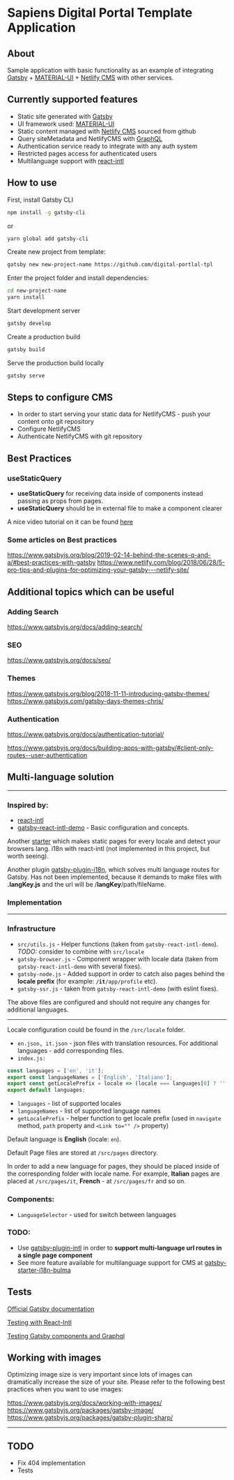 # Sapiens Digital Portal Template Application

## About

Sample application with basic functionality as an example of integrating [Gatsby](https://www.gatsbyjs.org/) + [MATERIAL-UI](https://material-ui.com/) + [Netlify CMS](https://www.netlifycms.org/) with other services.

## Currently supported features

- Static site generated with [Gatsby](https://www.gatsbyjs.org/)
- UI framework used: [MATERIAL-UI](https://material-ui.com/)
- Static content managed with [Netlify CMS](https://www.netlifycms.org/) sourced from github
- Query siteMetadata and NetlifyCMS with [GraphQL](https://graphql.org/)
- Authentication service ready to integrate with any auth system
- Restricted pages access for authenticated users
- Multilanguage support with [react-intl](https://github.com/formatjs/react-intl)

## How to use

First, install Gatsby CLI

```sh
npm install -g gatsby-cli
```

or

```sh
yarn global add gatsby-cli
```

<!-- Download the example [or clone the repo](https://github.com/mui-org/material-ui): -->

<!--
```sh
curl https://codeload.github.com/mui-org/material-ui/tar.gz/next | tar -xz --strip=2  material-ui-next/examples/gatsby-next
cd gatsby-next
``` -->

Create new project from template:

```sh
gatsby new new-project-name https://github.com/digital-portlal-tpl
```

Enter the project folder and install dependencies:

```sh
cd new-project-name
yarn install
```

Start development server

```sh
gatsby develop
```

Create a production build

```sh
gatsby build
```

Serve the production build locally

```sh
gatsby serve
```

## Steps to configure CMS

- In order to start serving your static data for NetlifyCMS - push your content onto git repository
- Configure NetlifyCMS
- Authenticate NetlifyCMS with git repository

## Best Practices

### useStaticQuery

- **useStaticQuery** for receiving data inside of components instead passing as props from pages.
- **useStaticQuery** should be in external file to make a component clearer

A nice video tutorial on it can be found [here](https://egghead.io/lessons/gatsby-load-data-using-graphql-queries-directly-in-a-gatsby-v2-component-with-staticquery)

### Some articles on Best practices

https://www.gatsbyjs.org/blog/2019-02-14-behind-the-scenes-q-and-a/#best-practices-with-gatsby
https://www.netlify.com/blog/2018/06/28/5-pro-tips-and-plugins-for-optimizing-your-gatsby---netlify-site/

## Additional topics which can be useful

### Adding Search

https://www.gatsbyjs.org/docs/adding-search/

### SEO

https://www.gatsbyjs.org/docs/seo/

### Themes

https://www.gatsbyjs.org/blog/2018-11-11-introducing-gatsby-themes/
https://www.gatsbyjs.com/gatsby-days-themes-chris/

### Authentication

https://www.gatsbyjs.org/docs/authentication-tutorial/

https://www.gatsbyjs.org/docs/building-apps-with-gatsby/#client-only-routes--user-authentication

## Multi-language solution

---

### Inspired by:

- [react-intl](https://github.com/formatjs/react-intl)
- [gatsby-react-intl-demo](https://github.com/bmihelac/gatsby-react-intl-demo) - Basic configuration and concepts.

Another [starter](https://www.gatsbyjs.org/starters/tomekskuta/gatsby-starter-intl/) which makes static pages for every locale and detect your browsers lang. i18n with react-intl (not implemented in this project, but worth seeing).

Another plugin [gatsby-plugin-i18n](https://github.com/angeloocana/gatsby-plugin-i18n), which solves multi language routes for Gatsby.
Has not been implemented, because it demands to make files with **.langKey.js** and the url will be /**langKey**/path/fileName.

### Implementation

---

### Infrastructure

- `src/utils.js` - Helper functions (taken from `gatsby-react-intl-demo`). _TODO:_ consider to combine with `src/locale`
- `gatsby-browser.js` - Component wrapper with locale data (taken from `gatsby-react-intl-demo` with several fixes). 
- `gatsby-node.js` - Added support in order to catch also pages behind the **locale prefix** (for example: **`/it`**`/app/profile` etc).
- `gatsby-ssr.js` - taken from `gatsby-react-intl-demo` (with eslint fixes). 

The above files are configured and should not require any changes for additional languages.

---

Locale configuration could be found in the `/src/locale` folder.

- `en.json, it.json` - json files with translation resources. For additional languages - add corresponding files.
- `index.js:`

```js
const languages = ['en', 'it'];
export const languageNames = ['English', 'Italiano'];
export const getLocalePrefix = locale => (locale === languages[0] ? '' : `/${locale}`);
export default languages;
```

- `languages` - list of supported locales
- `languageNames` - list of supported language names
- `getLocalePrefix` - helper function to get locale prefix (used in `navigate` method, `path` property and `<Link to="" />` property)

Default language is **English** (locale: `en`).

Default Page files are stored at `/src/pages` directory.

In order to add a new language for pages, they should be placed inside of the corresponding folder with locale name. For example, **Italian** pages are placed at `/src/pages/it`, **French** - at `/src/pages/fr` and so on.

### Components:

- `LanguageSelector` - used for switch between languages

### TODO:

- Use [gatsby-plugin-intl](https://github.com/wiziple/gatsby-plugin-intl) in order to **support multi-language url routes in a single page component**
- See more feature available for multilanguage support for CMS at [gatsby-starter-i18n-bulma](https://github.com/kalwalt/gatsby-starter-i18n-bulma)

## Tests

[Official Gatsby documentation](https://www.gatsbyjs.org/docs/unit-testing/)

[Testing with React-Intl](https://github.com/formatjs/react-intl/blob/master/docs/Testing-with-React-Intl.md)

[Testing Gatsby components and Graphql](https://github.com/gatsbyjs/gatsby/blob/master/docs/docs/testing-components-with-graphql.md)

## Working with images
Optimizing image size is very important since lots of images can dramatically increase the size of your site.
Please refer to the following best practices when you want to use images:

https://www.gatsbyjs.org/docs/working-with-images/
https://www.gatsbyjs.org/packages/gatsby-image/
https://www.gatsbyjs.org/packages/gatsby-plugin-sharp/



---

## **TODO**

- Fix 404 implementation
- Tests
